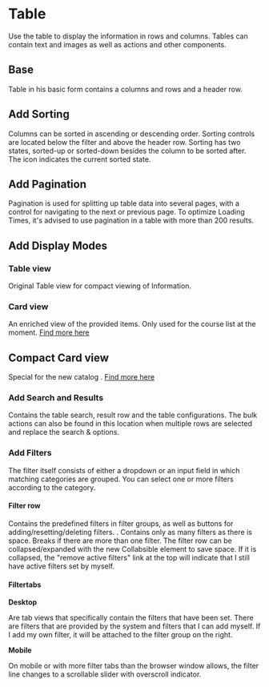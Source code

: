 # Table
Use the table to display the information in rows and columns. Tables can contain text and images as well as actions and other components. 

## Base
Table in his basic form contains a columns and rows and a header row.

## Add Sorting
Columns can be sorted in ascending or descending order. Sorting controls are located below the filter and above the header row. Sorting has two states, sorted-up or sorted-down besides the column to be sorted after. The icon indicates the current sorted state.

## Add Pagination
Pagination is used for splitting up table data into several pages, with a control for navigating to the next or previous page.
To optimize Loading Times, it's advised to use pagination in a table with more than 200 results.

## Add Display Modes

### Table view
Original Table view for compact viewing of Information.

### Card view
An enriched view of the provided items. Only used for the course list at the moment. [Find more here](card.md)

## Compact Card view
Special for the new catalog . [Find more here](card.md)


### Add Search and Results 
Contains the table search, result row and the table configurations. The bulk actions can also be found in this location when multiple rows are selected and replace the search & options.

### Add Filters
The filter itself consists of either a dropdown or an input field in which matching categories are grouped. You can select one or more filters according to the category.

#### Filter row
Contains the predefined filters in filter groups, as well as buttons for adding/resetting/deleting filters. . Contains only as many filters as there is space. Breaks if there are more than one filter. The filter row can be collapsed/expanded with the new Collabsible element to save space.
If it is collapsed, the "remove active filters" link at the top will indicate that I still have active filters set by myself.

#### Filtertabs
 **Desktop**

Are tab views that specifically contain the filters that have been set. There are filters that are provided by the system and filters that I can add myself. If I add my own filter, it will be attached to the filter group on the right.

**Mobile**

On mobile or with more filter tabs than the browser window allows, the filter line changes to a scrollable slider with overscroll indicator.

